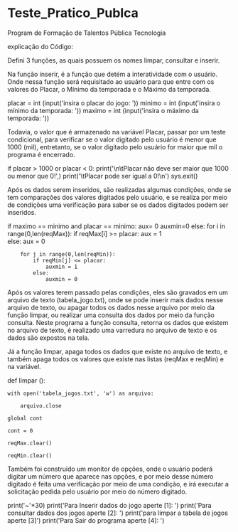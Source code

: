 # Teste_Pratico_Publca
Program de Formação de Talentos Pública Tecnologia

explicação do Código: 


Defini 3 funções, as quais possuem os nomes limpar, consultar e inserir. 

Na função inserir, é a função que detém a interatividade com o usuário. Onde nessa função será requisitado ao usuário para que entre com os valores do Placar, o Mínimo da temporada e o Máximo da temporada.

placar = int (input('insira o placar do jogo: '))
minimo = int (input('insira o mínimo da temporada: '))
maximo = int (input('insira o máximo da temporada: '))


Todavia, o valor que é armazenado na variável Placar, passar por um teste condicional, para verificar se o valor digitado pelo usuário é menor que 1000 (mil), entretanto, se o valor digitado pelo usuário for maior que mil o programa é encerrado. 


if placar > 1000 or placar < 0:
        print('\n\tPlacar não deve ser maior que 1000 ou menor que 0!',)
        print('\tPlacar pode ser igual a 0!\n')
        sys.exit()


Após os dados serem inseridos, são realizadas algumas condições, onde se tem comparações dos valores digitados pelo usuário, e se realiza por meio de condições uma verificação para saber se os dados digitados podem ser inseridos. 

if maximo == minimo and placar == minimo:
        aux= 0 
        auxmin=0
    else:
        for i in range(0,len(reqMax)):
            if  reqMax[i] >= placar:
                aux = 1    
            else:
                aux = 0
            
        for j in range(0,len(reqMin)):
            if reqMin[j] <= placar:
                auxmin = 1
            else:
                auxmin = 0 


Após os valores terem passado pelas condições, eles são gravados em um arquivo de texto (tabela_jogo.txt), onde se pode inserir mais dados nesse arquivo de texto, ou apagar todos os dados nesse arquivo por meio da função limpar, ou realizar uma consulta dos dados por meio da função consulta. 
Neste programa a função consulta, retorna os dados que existem no arquivo de texto, é realizado uma varredura no arquivo de texto e os dados são expostos na tela. 

Já a função limpar, apaga todos os dados que existe no arquivo de texto, e também apaga todos os valores que existe nas listas (reqMax e reqMin) e na variável. 

<div>def limpar ():

    with open('tabela_jogos.txt', 'w') as arquivo:
     
        arquivo.close
   
    global cont
 
    cont = 0
    
    reqMax.clear()
  
    reqMin.clear()
</div>
Também foi construído um monitor de opções, onde o usuário poderá digitar um número que aparece nas opções, e por meio desse número digitado é feita uma verificação por meio de uma condição, e irá executar a solicitação pedida pelo usuário por meio do número digitado. 

print('~'*30)
    print('Para Inserir dados do jogo aperte [1]: ')
    print('Para consultar dados dos jogos aperte [2]: ')
    print('para limpar a tabela de jogos aperte [3]')
    print('Para Sair do programa aperte [4]: ')
    
